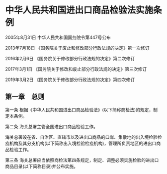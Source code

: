 # 中华人民共和国进出口商品检验法实施条例

2005年8月31日 中华人民共和国国务院令第447号公布

2013年7月18日 《国务院关于废止和修改部分行政法规的决定》第一次修订

2016年2月6日 《国务院关于修改部分行政法规的决定》第二次修订

2017年3月1日 《国务院关于修改和废止部分行政法规的决定》第三次修订

2019年3月2日 《国务院关于修改部分行政法规的决定》第四次修订

<!-- INFO END -->

## 第一章　总则

第一条 根据《中华人民共和国进出口商品检验法》(以下简称商检法)的规定，制定本条例。

第二条 海关总署主管全国进出口商品检验工作。

海关总署设在省、自治区、直辖市以及进出口商品的口岸、集散地的出入境检验检疫机构及其分支机构(以下简称出入境检验检疫机构)，管理所负责地区的进出口商品检验工作。

第三条 海关总署应当依照商检法第四条规定，制定、调整必须实施检验的进出口商品目录(以下简称目录)并公布实施。